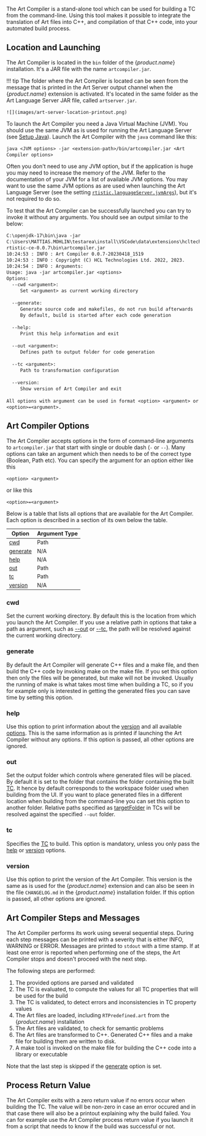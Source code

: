 The Art Compiler is a stand-alone tool which can be used for building a TC from the command-line. Using this tool makes it possible to integrate the translation of Art files into C++, and compilation of that C++ code, into your automated build process.

## Location and Launching
The Art Compiler is located in the `bin` folder of the {$product.name$} installation. It's a JAR file with the name `artcompiler.jar`.

!!! tip 
    The folder where the Art Compiler is located can be seen from the message that is printed in the Art Server output channel when the {$product.name$} extension is activated. It's located in the same folder as the Art Language Server JAR file, called `artserver.jar`.
    
    ![](images/art-server-location-printout.png)

To launch the Art Compiler you need a Java Virtual Machine (JVM). You should use the same JVM as is used for running the Art Language Server (see [Setup Java](../installing.md#setup-java)). Launch the Art Compiler with the `java` command like this:

```
java <JVM options> -jar <extension-path>/bin/artcompiler.jar <Art Compiler options>
```

Often you don't need to use any JVM option, but if the application is huge you may need to increase the memory of the JVM. Refer to the documentation of your JVM for a list of available JVM options. You may want to use the same JVM options as are used when launching the Art Language Server (see the setting [`rtistic.languageServer.jvmArgs`](../settings.md#jvm-args)), but it's not required to do so.

To test that the Art Compiler can be successfully launched you can try to invoke it without any arguments. You should see an output similar to the below:

```
C:\openjdk-17\bin\java -jar C:\Users\MATTIAS.MOHLIN\testarea\install\VSCode\data\extensions\hcltechnologies.hcl-rtistic-ce-0.0.7\bin\artcompiler.jar
10:24:53 : INFO : Art Compiler 0.0.7-20230418_1519
10:24:53 : INFO : Copyright (C) HCL Technologies Ltd. 2022, 2023.
10:24:54 : INFO : Arguments:
Usage: java -jar artcompiler.jar <options>
Options:
  --cwd <argument>:
     Set <argument> as current working directory

  --generate:
     Generate source code and makefiles, do not run build afterwards
     By default, build is started after each code generation

  --help:
     Print this help information and exit

  --out <argument>:
     Defines path to output folder for code generation

  --tc <argument>:
     Path to transformation configuration

  --version:
     Show version of Art Compiler and exit

All options with argument can be used in format <option> <argument> or <option>=<argument>.
```

## Art Compiler Options
The Art Compiler accepts options in the form of command-line arguments to `artcompiler.jar` that start with single or double dash (`-` or `--`). Many options can take an argument which then needs to be of the correct type (Boolean, Path etc). You can specify the argument for an option either like this
```
<option> <argument>
```
or like this
```
<option>=<argument>
```

Below is a table that lists all options that are available for the Art Compiler. Each option is described in a section of its own below the table.

<p id="art_compiler_options"/>

| Option | Argument Type | 
|----------|:-------------|
| [cwd](#cwd) | Path 
| [generate](#generate) | N/A 
| [help](#help) | N/A 
| [out](#out) | Path 
| [tc](#tc) | Path 
| [version](#version) | N/A 

### cwd
Set the current working directory. By default this is the location from which you launch the Art Compiler. If you use a relative path in options that take a path as argument, such as [--out](#out) or [--tc](#tc), the path will be resolved against the current working directory. 

### generate
By default the Art Compiler will generate C++ files and a make file, and then build the C++ code by invoking make on the make file. If you set this option then only the files will be generated, but make will not be invoked. Usually the running of make is what takes most time when building a TC, so if you for example only is interested in getting the generated files you can save time by setting this option.

### help
Use this option to print information about the [version](#version) and all available [options](#art-compiler-options). This is the same information as is printed if launching the Art Compiler without any options. If this option is passed, all other options are ignored.

### out
Set the output folder which controls where generated files will be placed. By default it is set to the folder that contains the folder containing the built [TC](#tc). It hence by default corresponds to the workspace folder used when building from the UI. If you want to place generated files in a different location when building from the command-line you can set this option to another folder. Relative paths specified as [targetFolder](transformation-configurations.md#targetfolder) in TCs will be resolved against the specified `--out` folder.

### tc
Specifies the [TC](transformation-configurations.md) to build. This option is mandatory, unless you only pass the [help](#help) or [version](#version) options.

### version
Use this option to print the version of the Art Compiler. This version is the same as is used for the {$product.name$} extension and can also be seen in the file `CHANGELOG.md` in the {$product.name$} installation folder. If this option is passed, all other options are ignored.

## Art Compiler Steps and Messages
The Art Compiler performs its work using several sequential steps. During each step messages can be printed with a severity that is either INFO, WARNING or ERROR. Messages are printed to `stdout` with a time stamp. If at least one error is reported when performing one of the steps, the Art Compiler stops and doesn't proceed with the next step.

The following steps are performed:

1. The provided options are parsed and validated
2. The TC is evaluated, to compute the values for all TC properties that will be used for the build
3. The TC is validated, to detect errors and inconsistencies in TC property values
4. The Art files are loaded, including `RTPredefined.art` from the {$product.name$} installation
5. The Art files are validated, to check for semantic problems
6. The Art files are transformed to C++. Generated C++ files and a make file for building them are written to disk.
7. A make tool is invoked on the make file for building the C++ code into a library or executable

Note that the last step is skipped if the [generate](#generate) option is set.

## Process Return Value
The Art Compiler exits with a zero return value if no errors occur when building the TC. The value will be non-zero in case an error occured and in that case there will also be a printout explaining why the build failed. You can for example use the Art Compiler process return value if you launch it from a script that needs to know if the build was successful or not.